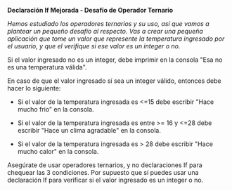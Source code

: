 **Declaración If Mejorada - Desafío de Operador Ternario**

*Hemos estudiado los operadores ternarios y su uso, así que vamos a plantear un pequeño desafío al respecto. Vas a crear una pequeña aplicación que tome un valor que represente la temperatura ingresado por el usuario, y que el verifique si ese valor es un integer o no.*

Si el valor ingresado no es un integer, debe imprimir en la consola "Esa no es una temperatura válida".

En caso de que el valor ingresado sí sea un integer válido, entonces debe hacer lo siguiente:

- Si el valor de la temperatura ingresada es <=15 debe escribir "Hace mucho frio" en la consola.

- Si el valor de la temperatura ingresada es entre >= 16 y <=28 debe escribir "Hace un clima agradable" en la consola.

- Si el valor de la temperatura ingresada es > 28 debe escribir "Hace mucho calor" en la consola.

Asegúrate de usar operadores ternarios, y no declaraciones If para chequear las 3 condiciones. Por supuesto que sí puedes usar una declaración If para verificar si el valor ingresado es un integer o no.
